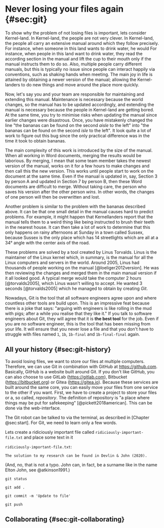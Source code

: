 # Never losing your files again {#sec:git}

To show why the problem of not losing files is important, lets consider Kernel-land.
In Kernel-land, the people are not very clever.
In Kernel-land, the people all carry an extensive manual around which they follow precisely.
For instance, when someone in this land wants to drink water, he would
For instance, when people in this land want to drink water, they read the according section in the manual and lift the cup to their mouth only if the manual instructs them to do so.
Also, multiple people carry different manuals, but this is typically no issue since people can interact happily via conventions, such as shaking hands when meeting.
The main joy in life is attained by obtaining a newer version of the manual; allowing the Kernel-landers to do new things and move around the place more quickly.

Now, let's say you and your team are responsible for maintaining and extending this manual.
Maintenance is necessary because the world changes, so the manual has to be updated accordingly, and extending the manual is necessary because the people in Kernel-land are getting bored.
At the same time, you try to minimise risks when updating the manual since earlier changes were disastrous.
Once, you have mistakenly changed the line "the bananas can be found on the second *aisle* to the left" into "the bananas can be found on the second *isle* to the left". 
It look quite a lot of work to figure out this bug since the only practical difference was in the time it took to obtain bananas.

The main complexity of this work is introduced by the size of the manual.
When all working in Word documents, merging the results would be laborious.
By merging, I mean that some team member takes the newest version of the manual, works on it for a few hours to make changes and then call this the new version.
This works until people start to work on the document at the same time.
Even if the manual is updated in, say, Section 3 by person A and updated in Section 7 by person B, then these Word documents are difficult to merge.
Without taking care, the person who saves his version after the other person *wins*.
In other words, the changes of one person will then be overwritten and lost.

Another problem is similar to the problem with the bananas described above.
It can be that one small detail in the manual causes hard to predict problems.
For example, it might happen that Kernellanders report that the manual tells them to a weird thing like being instructed to brush their teeth in the nearest house.
It can then take a lot of work to determine that this only happens on rainy afternoons at Sunday in a town called Sussex, because Sussex is the only place which has 14 streetlights which are all at a 34° angle with the center axis of the road.

These problems are solved by a tool created by Linus Torvalds.
Linus is the maintainer of the Linux kernel which, in summary, is the manual for all the Linux computers and servers in the world.
Around 2005, Linus had thousands of people working on the manual [@loeliger2012version].
He was then reviewing the changes and merged them in the main manual version if it all looked good.
A typical merge would take the computer 2 hours [@torvalds2005], which Linus wasn't willing to accept.
He wanted 3 seconds [@torvalds2005] which he managed to obtain by creating _Git_.

Nowadays, Git is the tool that all software engineers agree upon and where countless other tools are build upon.
This is an impressive feat because there is a joke that says: "arguing with engineers is like rolling in the mud with pigs; after a while you realise that they like it."
If you talk to software engineers about Git, they will agree that it is **the best tool** for the job.
Even if you are no software engineer, this is the tool that has been missing from your life.
It will ensure that you never lose a file and that you don't have to struggle with files named `1`, `1b`, `1b-final` and `1b-final-final` again.

## All your history {#sec:git-history}

To avoid losing files, we want to store our files at multiple computers.
Therefore, we can use Git in combination with GitHub at <https://github.com>.
Basically, GitHub is a website built around Git.
If you don't like GitHub, you can also choose to use GitLab (<https://gitlab.com>), Bitbucket (<https://bitbucket.org>) or Gitea (<https://gitea.io>).
Because these services are built around the same core, you can easily move your files from one service to the other if you want.
First, we have to create a project to store your files or a, so called, *repository*.
The definition of repository is "a place where things may be put for safekeeping" [@pickett2018american].
This can be done via the web-interface.


The Git robot can be talked to via the terminal, as described in [Chapter @sec:start].
For Git, we need to learn only a few words.

Lets create a ridiciously important file called `ridiciously-important-file.txt` and place some text in it

`ridiciously-important-file.txt`:
```
The solution to my research can be found in Devlin & John (2020).
```
(And, no, that is not a typo. John can, in fact, be a surname like in the name Elton John, see @atkinson1991.)

```
git status
```

```
git add .
```

```
git commit -m 'Update to file'
```

```
git push
```

## Collaborating {#sec:git-collaborating}
